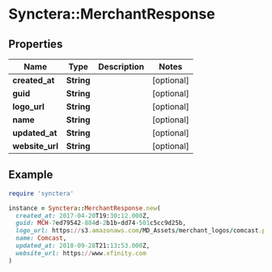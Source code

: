 # Synctera::MerchantResponse

## Properties

| Name | Type | Description | Notes |
| ---- | ---- | ----------- | ----- |
| **created_at** | **String** |  | [optional] |
| **guid** | **String** |  | [optional] |
| **logo_url** | **String** |  | [optional] |
| **name** | **String** |  | [optional] |
| **updated_at** | **String** |  | [optional] |
| **website_url** | **String** |  | [optional] |

## Example

```ruby
require 'synctera'

instance = Synctera::MerchantResponse.new(
  created_at: 2017-04-20T19:30:12.000Z,
  guid: MCH-7ed79542-884d-2b1b-dd74-501c5cc9d25b,
  logo_url: https://s3.amazonaws.com/MD_Assets/merchant_logos/comcast.png,
  name: Comcast,
  updated_at: 2018-09-28T21:13:53.000Z,
  website_url: https://www.xfinity.com
)
```

